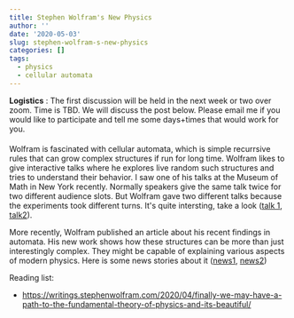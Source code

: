 ```yaml
---
title: Stephen Wolfram's New Physics
author: ''
date: '2020-05-03'
slug: stephen-wolfram-s-new-physics
categories: []
tags:
  - physics
  - cellular automata
---
```


**Logistics** : The first discussion will be held in the next week or two over zoom. Time is TBD. 
We will discuss the post below. 
Please email me if you would like to participate and tell me some days+times that would work for you.    


#### 
Wolfram is fascinated with cellular automata, which is simple recurrsive rules that can grow complex structures if run for long time. Wolfram likes to give interactive talks where he explores live random such structures and tries to understand their behavior. I saw one of his talks at the Museum of Math in New York recently. Normally speakers give the same talk twice for two different audience slots. But Wolfram gave two different talks because the experiments took different turns. It's quite intersting, take a look ([talk 1](https://www.youtube.com/watch?v=DnttjrACWD0), [talk2](https://www.youtube.com/watch?v=1vdx_5YfWG4)). 

More recently, Wolfram published an article about his recent findings in automata. His new work shows how these structures can be more than just interestingly complex. They might be capable of explaining various aspects of modern physics. Here is some news stories about it ([news1](https://techcentral.co.za/stephen-wolfram-bets-on-a-new-kind-of-physics/97508/), [news2](https://phys.org/news/2020-04-wolfram-physics-fundamental-theory.html))

Reading list:

* https://writings.stephenwolfram.com/2020/04/finally-we-may-have-a-path-to-the-fundamental-theory-of-physics-and-its-beautiful/

